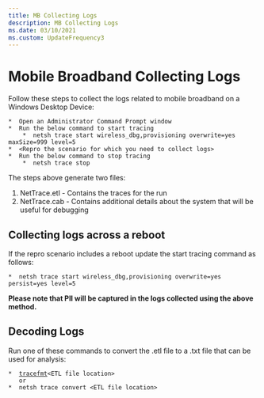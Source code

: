 ```yaml
---
title: MB Collecting Logs
description: MB Collecting Logs
ms.date: 03/10/2021
ms.custom: UpdateFrequency3
---
```


# Mobile Broadband Collecting Logs

Follow these steps to collect the logs related to mobile broadband on a Windows Desktop Device:
```
*  Open an Administrator Command Prompt window
*  Run the below command to start tracing
    *  netsh trace start wireless_dbg,provisioning overwrite=yes maxSize=999 level=5
*  <Repro the scenario for which you need to collect logs>
*  Run the below command to stop tracing
    *  netsh trace stop
```
The steps above generate two files:
1.  NetTrace.etl - Contains the traces for the run
2.  NetTrace.cab - Contains additional details about the system that will be useful for debugging

## Collecting logs across a reboot

If the repro scenario includes a reboot update the start tracing command as follows:
```
*  netsh trace start wireless_dbg,provisioning overwrite=yes persist=yes level=5
```

**Please note that PII will be captured in the logs collected using the above method.**

## Decoding Logs

Run one of these commands to convert the .etl file to a .txt file that can be used for analysis:

  ```*  ```[```tracefmt```](../devtest/tracefmt-commands.md)``` <ETL file location>  ```<br/>
  ```    or ```<br/>
  ```*  netsh trace convert <ETL file location>```
